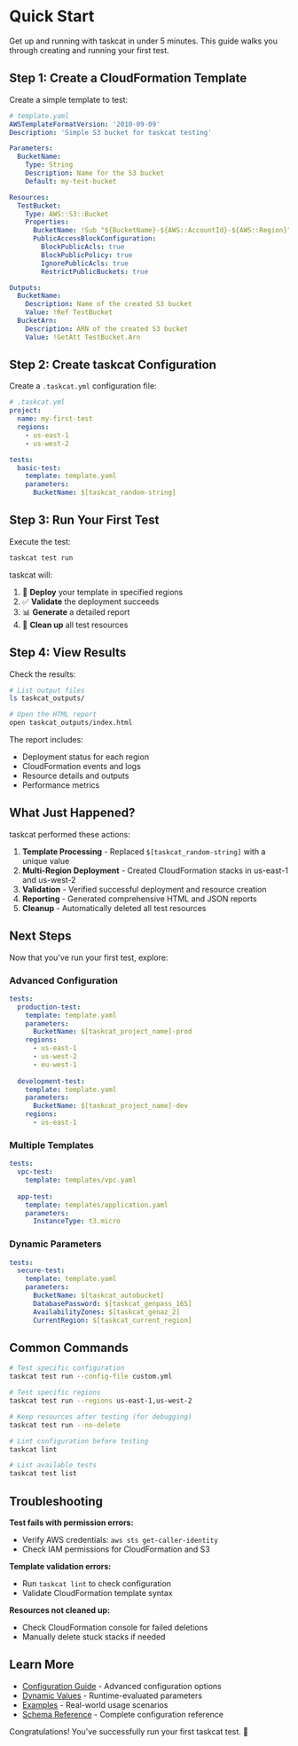 # Quick Start

Get up and running with taskcat in under 5 minutes. This guide walks you through creating and running your first test.

## Step 1: Create a CloudFormation Template

Create a simple template to test:

```yaml
# template.yaml
AWSTemplateFormatVersion: '2010-09-09'
Description: 'Simple S3 bucket for taskcat testing'

Parameters:
  BucketName:
    Type: String
    Description: Name for the S3 bucket
    Default: my-test-bucket

Resources:
  TestBucket:
    Type: AWS::S3::Bucket
    Properties:
      BucketName: !Sub "${BucketName}-${AWS::AccountId}-${AWS::Region}"
      PublicAccessBlockConfiguration:
        BlockPublicAcls: true
        BlockPublicPolicy: true
        IgnorePublicAcls: true
        RestrictPublicBuckets: true

Outputs:
  BucketName:
    Description: Name of the created S3 bucket
    Value: !Ref TestBucket
  BucketArn:
    Description: ARN of the created S3 bucket
    Value: !GetAtt TestBucket.Arn
```

## Step 2: Create taskcat Configuration

Create a `.taskcat.yml` configuration file:

```yaml
# .taskcat.yml
project:
  name: my-first-test
  regions:
    - us-east-1
    - us-west-2

tests:
  basic-test:
    template: template.yaml
    parameters:
      BucketName: $[taskcat_random-string]
```

## Step 3: Run Your First Test

Execute the test:

```bash
taskcat test run
```

taskcat will:

1. 🚀 **Deploy** your template in specified regions
2. ✅ **Validate** the deployment succeeds  
3. 📊 **Generate** a detailed report
4. 🧹 **Clean up** all test resources

## Step 4: View Results

Check the results:

```bash
# List output files
ls taskcat_outputs/

# Open the HTML report
open taskcat_outputs/index.html
```

The report includes:
- Deployment status for each region
- CloudFormation events and logs
- Resource details and outputs
- Performance metrics

## What Just Happened?

taskcat performed these actions:

1. **Template Processing** - Replaced `$[taskcat_random-string]` with a unique value
2. **Multi-Region Deployment** - Created CloudFormation stacks in us-east-1 and us-west-2
3. **Validation** - Verified successful deployment and resource creation
4. **Reporting** - Generated comprehensive HTML and JSON reports
5. **Cleanup** - Automatically deleted all test resources

## Next Steps

Now that you've run your first test, explore:

### Advanced Configuration
```yaml
tests:
  production-test:
    template: template.yaml
    parameters:
      BucketName: $[taskcat_project_name]-prod
    regions:
      - us-east-1
      - us-west-2
      - eu-west-1
      
  development-test:
    template: template.yaml
    parameters:
      BucketName: $[taskcat_project_name]-dev
    regions:
      - us-east-1
```

### Multiple Templates
```yaml
tests:
  vpc-test:
    template: templates/vpc.yaml
    
  app-test:
    template: templates/application.yaml
    parameters:
      InstanceType: t3.micro
```

### Dynamic Parameters
```yaml
tests:
  secure-test:
    template: template.yaml
    parameters:
      BucketName: $[taskcat_autobucket]
      DatabasePassword: $[taskcat_genpass_16S]
      AvailabilityZones: $[taskcat_genaz_2]
      CurrentRegion: $[taskcat_current_region]
```

## Common Commands

```bash
# Test specific configuration
taskcat test run --config-file custom.yml

# Test specific regions
taskcat test run --regions us-east-1,us-west-2

# Keep resources after testing (for debugging)
taskcat test run --no-delete

# Lint configuration before testing
taskcat lint

# List available tests
taskcat test list
```

## Troubleshooting

**Test fails with permission errors:**
- Verify AWS credentials: `aws sts get-caller-identity`
- Check IAM permissions for CloudFormation and S3

**Template validation errors:**
- Run `taskcat lint` to check configuration
- Validate CloudFormation template syntax

**Resources not cleaned up:**
- Check CloudFormation console for failed deletions
- Manually delete stuck stacks if needed

## Learn More

- [Configuration Guide](configuration.md) - Advanced configuration options
- [Dynamic Values](dynamic-values.md) - Runtime-evaluated parameters  
- [Examples](examples.md) - Real-world usage scenarios
- [Schema Reference](schema.md) - Complete configuration reference

Congratulations! You've successfully run your first taskcat test. 🎉
